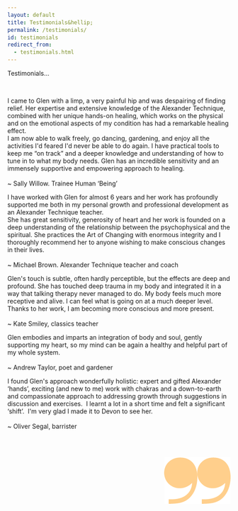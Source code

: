 ```yaml
---
layout: default
title: Testimonials&hellip;
permalink: /testimonials/
id: testimonials
redirect_from:
  - testimonials.html
---
```


<!-- .content-block 1 begins -->
<div class="content-block">
    <p class="runinheading">Testimonials&hellip;</p>
    <p>&nbsp;</p>
    <div class="clear"></div>
    <div class="one-third">
        <p class="pitalictestimonial">I came to Glen with a limp, a very painful hip and was despairing of finding relief. Her expertise and extensive knowledge of the Alexander Technique, combined with her unique hands-on healing, which works on the physical and on the emotional aspects of my condition has had a remarkable healing effect.
            <br /> I am now able to walk freely, go dancing, gardening, and enjoy all the activities I&#39;d feared I&#39;d never be able to do again. I have practical tools to keep me &ldquo;on track&rdquo; and a deeper knowledge and understanding of how to tune in to what my body needs. Glen has an incredible sensitivity and an immensely supportive and empowering approach to healing.
            <br />
            <br />
            <span class="quotecreditinline">&#126; Sally Willow. Trainee Human &lsquo;Being&rsquo;</span></p>
    </div>
    <div class="one-third">
        <p class="pitalictestimonial">I have worked with Glen for almost 6 years and her work has profoundly supported me both in my personal growth and professional development as an Alexander Technique teacher.
            <br /> She has great sensitivity, generosity of heart and her work is founded on a deep understanding of the relationship between the psychophysical and the spiritual. She practices the Art of Changing with enormous integrity and I thoroughly recommend her to anyone wishing to make conscious changes in their lives.
            <br />
            <br />
            <span class="quotecreditinline">&#126; Michael Brown. Alexander Technique teacher and coach</span></p>
    </div>
    <div class="one-third last">
        <p class="pitalictestimonial">Glen&#39;s touch is subtle, often hardly perceptible, but the effects are deep and profound. She has touched deep trauma in my body and integrated it in a way that talking therapy never managed to do. My body feels much more receptive and alive. I can feel what is going on at a much deeper level. Thanks to her work, I am becoming more conscious and more present.
            <br />
            <br />
            <span class="quotecreditinline">&#126; Kate Smiley, classics teacher</span> </p>
    </div>
</div>
<!-- .content-block 1 ends -->
<div class="clear"></div>
<!-- .content-block 2 begins -->
<div class="content-block">
    <div class="one-third">
        <p class="pitalictestimonial">Glen embodies and imparts an integration of body and soul, gently supporting my heart, so my mind can be again a healthy and helpful part of my whole system.
            <br />
            <br />
            <span class="quotecreditinline">&#126; Andrew Taylor, poet and gardener</span></p>
    </div>
    <div class="one-third">
        <p class="pitalictestimonial">I found Glen&#39;s approach wonderfully holistic: expert and gifted Alexander &lsquo;hands&rsquo;, exciting &#40;and new to me&#41; work with chakras and a down-to-earth and compassionate approach to addressing growth through suggestions in discussion and exercises.  I learnt a lot in a short time and felt a significant &lsquo;shift&rsquo;.  I&#39;m very glad I made it to Devon to see her.
            <br />
            <br />
            <span class="quotecreditinline">&#126; Oliver Segal, barrister</span></p>
    </div>
    <div class="one-third last">
        <p class="pitalictestimonial">
            <br />
            <br />
            <span class="quotecreditinline"></span></p>
    </div>
</div>
<!-- .content-block 2 ends -->
<div class="clear"></div>
<img src="/images/bottomquotes.png" width="150" height="105" border="0" align="right" />
